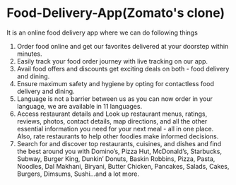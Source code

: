 # Food-Delivery-App(Zomato's clone)

It is an online food delivery app where we can do following things
1) Order food online and get our favorites delivered at your doorstep within minutes.
2) Easily track your food order journey with live tracking on our app.
3) Avail food offers and discounts get exciting deals on both - food delivery and dining.
4) Ensure maximum safety and hygiene by opting for contactless food delivery and dining.
5) Language is not a barrier between us as you can now order in your language, we are available in 11 languages.
6) Access restaurant details and Look up restaurant menus, ratings, reviews, photos, contact details, map directions, and all the other essential information you need for your next meal - all in one place. Also, rate restaurants to help other foodies make informed decisions.
7) Search for and discover top restaurants, cuisines, and dishes and find the best around you with Domino’s, Pizza Hut, McDonald’s, Starbucks, Subway, Burger King, Dunkin’ Donuts, Baskin Robbins, Pizza, Pasta, Noodles, Dal Makhani, Biryani, Butter Chicken, Pancakes, Salads, Cakes, Burgers, Dimsums, Sushi...and a lot more.
